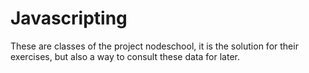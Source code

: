 # Javascripting

These are classes of the project nodeschool, it is the solution for their exercises,
but also a way to consult these data for later.
